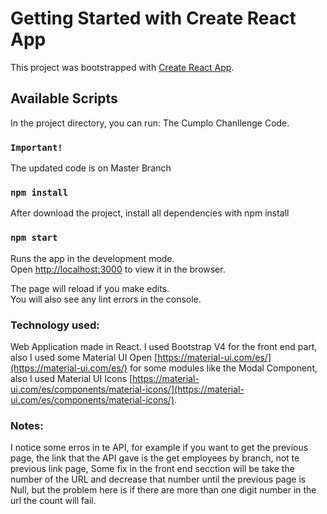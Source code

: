 # Getting Started with Create React App

This project was bootstrapped with [Create React App](https://github.com/facebook/create-react-app).

## Available Scripts

In the project directory, you can run: 
The Cumplo Chanllenge Code.

### `Important!`
The updated code is on Master Branch


### `npm install`
After download the project, install all dependencies with npm install

### `npm start`

Runs the app in the development mode.\
Open [http://localhost:3000](http://localhost:3000) to view it in the browser.

The page will reload if you make edits.\
You will also see any lint errors in the console.


### Technology used:

Web Application made in React.
I used Bootstrap V4 for the front end part, also I used some Material UI Open [https://material-ui.com/es/](https://material-ui.com/es/) for some
modules like the Modal Component, also I used Material UI Icons [https://material-ui.com/es/components/material-icons/](https://material-ui.com/es/components/material-icons/).

### Notes:
I notice some erros in te API, for example if you want to get the previous page, the link that the API gave is the get employees by branch, not te previous link page,
Some fix in the front end secction will be take the number of the URL and decrease that number until the previous page is Null, but the problem here is if there 
are more than one digit number in the url the count will fail.
